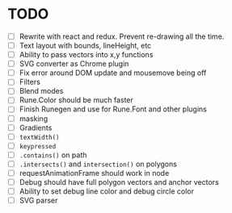 # TODO

- [ ] Rewrite with react and redux. Prevent re-drawing all the time.
- [ ] Text layout with bounds, lineHeight, etc
- [ ] Ability to pass vectors into x,y functions
- [ ] SVG converter as Chrome plugin
- [ ] Fix error around DOM update and mousemove being off
- [ ] Filters
- [ ] Blend modes
- [ ] Rune.Color should be much faster  
- [ ] Finish Runegen and use for Rune.Font and other plugins
- [ ] masking
- [ ] Gradients
- [ ] `textWidth()`
- [ ] `keypressed`
- [ ] `.contains()` on path
- [ ] `.intersects()` and `intersection()` on polygons
- [ ] requestAnimationFrame should work in node
- [ ] Debug should have full polygon vectors and anchor vectors
- [ ] Ability to set debug line color and debug circle color
- [ ] SVG parser
